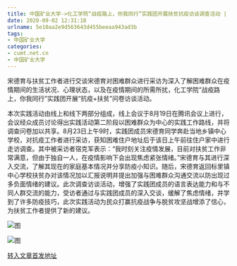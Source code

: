```yaml
---
title: 中国矿业大学->化工学院“战疫路上，你我同行”实践团开展扶贫抗疫访谈调查活动 | cumt.net.cn
date: 2020-09-02 12:31:18
urlname: 5e10aa2e9d563643d455beeaa943ad3b
tags: 
- 中国矿业大学
categories:
- cumt.net.cn
- 中国矿业大学
---
```

宋德育与扶贫工作者进行交谈宋德育对困难群众进行采访为深入了解困难群众在疫情期间的生活状况、心理状态，以及在疫情期间的所需所扰，化工学院“战疫路上，你我同行”实践团开展“抗疫+扶贫”问卷访谈活动。

本次实践活动由线上和线下两部分组成，线上会议于8月19日在腾讯会议上进行，会议经众成员讨论得出实践活动第二阶段以困难群众为中心的实践工作路线，并将调查问卷加以共享。8月23日上午9时，实践团成员宋德育同学奔赴当地乡镇中心学校，对抗疫工作者进行采访，获知困难住户地址后于该日上午前往住户家中进行走访调查。其中被采访者宿克军表示：“我时刻关注疫情发展，目前对扶贫工作非常满意，但由于独自一人，在疫情影响下会出现焦虑紧张情绪。”宋德育与其进行深入交流，了解其现在的家庭基本情况并分享防疫小知识。随后，宋德育返回标里镇中心学校扶贫办对该情况加以汇报说明并提出加强与困难群众沟通交流以防出现过多负面情绪的建议。此次调查访谈活动，增强了实践团成员的语言表达能力和与不同人群交流的能力，受访者通过与实践团成员的深入交谈，缓解了焦虑情绪，并学到了许多防疫技巧，此次实践活动为民众打赢抗疫战争与脱贫攻坚战增添了信心，为扶贫工作者提供了新的建议。

![图](http://xwzx.cumt.edu.cn/_upload/article/images/26/47/eb79e2df4410a7984d78a64502de/b751ee90-3dce-4c6e-be6f-0ff528bc9f89.jpg)

![图](http://xwzx.cumt.edu.cn/_upload/article/images/26/47/eb79e2df4410a7984d78a64502de/40912ca5-4ca5-4c66-acf9-eaa2a0e413e8.jpg)

[转入文章首发地址](http://xwzx.cumt.edu.cn/c1/5e/c523a573790/page.htm)